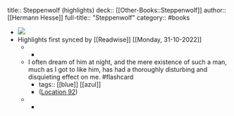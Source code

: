 title:: Steppenwolf (highlights)
deck:: [[Other-Books::Steppenwolf]]
author:: [[Hermann Hesse]]
full-title:: "Steppenwolf"
category:: #books

- ![](https://images-na.ssl-images-amazon.com/images/I/51KO-J0A7SL._SL200_.jpg)
- Highlights first synced by [[Readwise]] [[Monday, 31-10-2022]]
	- -
	- I often dream of him at night, and the mere existence of such a man, much as I got to like him, has had a thoroughly disturbing and disquieting effect on me. #flashcard
		- tags:: [[blue]] [[azul]]
		- ([Location 92](https://readwise.io/to_kindle?action=open&asin=B00AQUTONI&location=92))
	- -